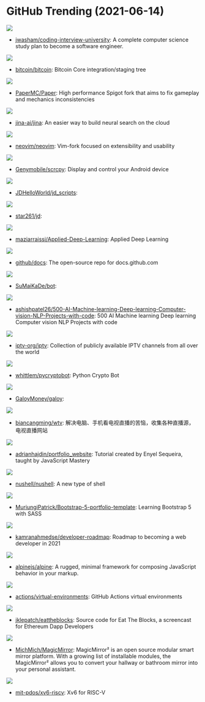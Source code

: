 # GitHub Trending (2021-06-14)

![](https://img.shields.io/badge/none-New%20758-green?style=flat-square&logo=appveyor)
- [jwasham/coding-interview-university](https://github.com/jwasham/coding-interview-university): A complete computer science study plan to become a software engineer.

![](https://img.shields.io/badge/C%2B%2B-New%2043-green?style=flat-square&logo=appveyor)
- [bitcoin/bitcoin](https://github.com/bitcoin/bitcoin): Bitcoin Core integration/staging tree

![](https://img.shields.io/badge/Shell-New%20123-green?style=flat-square&logo=appveyor)
- [PaperMC/Paper](https://github.com/PaperMC/Paper): High performance Spigot fork that aims to fix gameplay and mechanics inconsistencies

![](https://img.shields.io/badge/Python-New%20487-green?style=flat-square&logo=appveyor)
- [jina-ai/jina](https://github.com/jina-ai/jina): An easier way to build neural search on the cloud

![](https://img.shields.io/badge/Vim%20script-New%20136-green?style=flat-square&logo=appveyor)
- [neovim/neovim](https://github.com/neovim/neovim): Vim-fork focused on extensibility and usability

![](https://img.shields.io/badge/C-New%20221-green?style=flat-square&logo=appveyor)
- [Genymobile/scrcpy](https://github.com/Genymobile/scrcpy): Display and control your Android device

![](https://img.shields.io/badge/JavaScript-New%2030-green?style=flat-square&logo=appveyor)
- [JDHelloWorld/jd_scripts](https://github.com/JDHelloWorld/jd_scripts): 

![](https://img.shields.io/badge/JavaScript-New%2015-green?style=flat-square&logo=appveyor)
- [star261/jd](https://github.com/star261/jd): 

![](https://img.shields.io/badge/none-New%20216-green?style=flat-square&logo=appveyor)
- [maziarraissi/Applied-Deep-Learning](https://github.com/maziarraissi/Applied-Deep-Learning): Applied Deep Learning

![](https://img.shields.io/badge/JavaScript-New%2012-green?style=flat-square&logo=appveyor)
- [github/docs](https://github.com/github/docs): The open-source repo for docs.github.com

![](https://img.shields.io/badge/Python-New%2031-green?style=flat-square&logo=appveyor)
- [SuMaiKaDe/bot](https://github.com/SuMaiKaDe/bot): 

![](https://img.shields.io/badge/none-New%20105-green?style=flat-square&logo=appveyor)
- [ashishpatel26/500-AI-Machine-learning-Deep-learning-Computer-vision-NLP-Projects-with-code](https://github.com/ashishpatel26/500-AI-Machine-learning-Deep-learning-Computer-vision-NLP-Projects-with-code): 500 AI Machine learning Deep learning Computer vision NLP Projects with code

![](https://img.shields.io/badge/JavaScript-New%20231-green?style=flat-square&logo=appveyor)
- [iptv-org/iptv](https://github.com/iptv-org/iptv): Collection of publicly available IPTV channels from all over the world

![](https://img.shields.io/badge/Python-New%2035-green?style=flat-square&logo=appveyor)
- [whittlem/pycryptobot](https://github.com/whittlem/pycryptobot): Python Crypto Bot

![](https://img.shields.io/badge/TypeScript-New%2011-green?style=flat-square&logo=appveyor)
- [GaloyMoney/galoy](https://github.com/GaloyMoney/galoy): 

![](https://img.shields.io/badge/Python-New%20166-green?style=flat-square&logo=appveyor)
- [biancangming/wtv](https://github.com/biancangming/wtv): 解决电脑、手机看电视直播的苦恼，收集各种直播源，电视直播网站

![](https://img.shields.io/badge/JavaScript-New%2031-green?style=flat-square&logo=appveyor)
- [adrianhajdin/portfolio_website](https://github.com/adrianhajdin/portfolio_website): Tutorial created by Enyel Sequeira, taught by JavaScript Mastery

![](https://img.shields.io/badge/Rust-New%20191-green?style=flat-square&logo=appveyor)
- [nushell/nushell](https://github.com/nushell/nushell): A new type of shell

![](https://img.shields.io/badge/JavaScript-New%2041-green?style=flat-square&logo=appveyor)
- [MuriungiPatrick/Bootstrap-5-portfolio-template](https://github.com/MuriungiPatrick/Bootstrap-5-portfolio-template): Learning Bootstrap 5 with SASS

![](https://img.shields.io/badge/none-New%20112-green?style=flat-square&logo=appveyor)
- [kamranahmedse/developer-roadmap](https://github.com/kamranahmedse/developer-roadmap): Roadmap to becoming a web developer in 2021

![](https://img.shields.io/badge/HTML-New%20125-green?style=flat-square&logo=appveyor)
- [alpinejs/alpine](https://github.com/alpinejs/alpine): A rugged, minimal framework for composing JavaScript behavior in your markup.

![](https://img.shields.io/badge/PowerShell-New%209-green?style=flat-square&logo=appveyor)
- [actions/virtual-environments](https://github.com/actions/virtual-environments): GitHub Actions virtual environments

![](https://img.shields.io/badge/JavaScript-New%2016-green?style=flat-square&logo=appveyor)
- [jklepatch/eattheblocks](https://github.com/jklepatch/eattheblocks): Source code for Eat The Blocks, a screencast for Ethereum Dapp Developers

![](https://img.shields.io/badge/JavaScript-New%205-green?style=flat-square&logo=appveyor)
- [MichMich/MagicMirror](https://github.com/MichMich/MagicMirror): MagicMirror² is an open source modular smart mirror platform. With a growing list of installable modules, the MagicMirror² allows you to convert your hallway or bathroom mirror into your personal assistant.

![](https://img.shields.io/badge/C-New%204-green?style=flat-square&logo=appveyor)
- [mit-pdos/xv6-riscv](https://github.com/mit-pdos/xv6-riscv): Xv6 for RISC-V

